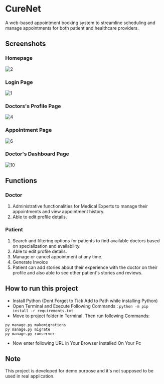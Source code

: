 # CureNet
A web-based appointment booking system to streamline scheduling and manage appointments for both patient and healthcare providers.

## Screenshots
### Homepage
![2](https://github.com/user-attachments/assets/ea3dae94-9806-45e4-9c1f-41a0322e6e86)
### Login Page
![1](https://github.com/user-attachments/assets/233858ba-55bf-4688-b58a-d2b70247fe10)
### Doctors's Profile Page
![4](https://github.com/user-attachments/assets/b8de95c2-1433-41e1-93f4-39832f0fbf10)
### Appointment Page
![6](https://github.com/user-attachments/assets/261df607-f54f-4bf4-8825-0f0bc5d0c26f)
### Doctor's Dashboard Page
![10](https://github.com/user-attachments/assets/f834c420-0c23-40d4-8446-500625ae5a04)

## Functions
### Doctor
1. Administrative functionalities for Medical Experts to manage their appointments and view appointment history.
2. Able to edit profile details.

### Patient
1. Search and filtering options for patients to find available doctors based on specialization and availability.
2. Able to edit profile details.
3. Manage or cancel appointment at any time.
4. Generate Invoice
5. Patient can add stories about their experience with the doctor on their profile and also able to see other patient's stories and reviews.

## How to run this project
- Install Python (Dont Forget to Tick Add to Path while installing Python)
- Open Terminal and Execute Following Commands :
``` python -m pip install -r requirements.txt ```
- Move to project folder in Terminal. Then run following Commands:
```
py manage.py makemigrations 
py manage.py migrate 
py manage.py runserver
``` 
- Now enter following URL in Your Browser Installed On Your Pc
## Note
This project is developed for demo purpose and it's not supposed to be used in real application.


